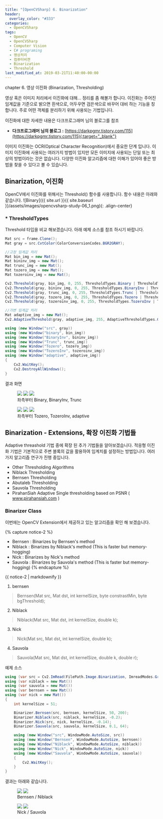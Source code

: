```yaml
---
title: "[OpenCVSharp] 6. Binarization"
header:
  overlay_color: "#333"
categories:
  - OpenCVSharp  
tags:
  - OpenCV
  - OpenCVSharp
  - Computer Vision
  - C# programing
  - 영상처리
  - 컴퓨터비젼
  - Binarization
  - Threshold
last_modified_at: 2019-03-21T11:40:00-00:00
---
```


chapter 6. 영상 이진화 (Binarization, Thresholding)


영상 혹은 이미지 처리에서 이진화에 대해... 정리를 좀 해볼가 합니다.
이진화는 주어진 임계값을 기준으로 밝으면 흰색으로, 어두우면 검은색으로 바꾸어 대비 하는 기능을 칭합니다. 
주로 어떤 객체를 분리하기 위해 사용되는 기법입니다.

이진화에 대한 자세한 내용은 다크프로그래머 님의 블로그를 참조 
* **다크프로그래머 님의 블로그 :** [https://darkpgmr.tistory.com/115](https://darkpgmr.tistory.com/115){:target="_blank"}

이미지 이진화는 OCR(Optical Character Recognition)에서 중요한 단계 입니다. 이미지 이진화에 사용되는 여러가지 방법이 있지만 모든 이미지에 
사용되는 단일 또는 최상의 방법이라는 것은 없습니다.
다양한 이진화 알고리즘에 대한 이해가 있어야 좋은 방법을 찾을 수 있다고 볼 수 있습니다.

## Binarization, 이진화

OpenCV에서 이진화를 위해서는 Threshold() 함수를 사용합니다. 함수 내용은 아래와 같습니다.
![Binary]({{ site.url }}{{ site.baseurl }}/assets/images/opencvsharp-study-06_1.png){: .align-center}

### * ThresholdTypes
Threshold 타입을 비교 해보겠습니다. 아래 예제 소스를 참조 하시기 바랍니다.


```cs
Mat src = frame.Clone();
Mat gray = src.CvtColor(ColorConversionCodes.BGR2GRAY);

//고정 임계값 처리
Mat bin_img = new Mat();
Mat bininv_img = new Mat();
Mat trunc_img = new Mat();
Mat tozero_img = new Mat();
Mat tozeroinv_img = new Mat();

Cv2.Threshold(gray, bin_img, 0, 255, ThresholdTypes.Binary | ThresholdTypes.Otsu);
Cv2.Threshold(gray, bininv_img, 0, 255, ThresholdTypes.BinaryInv | ThresholdTypes.Otsu);
Cv2.Threshold(gray, trunc_img, 0, 255, ThresholdTypes.Trunc | ThresholdTypes.Otsu);
Cv2.Threshold(gray, tozero_img, 0, 255, ThresholdTypes.Tozero | ThresholdTypes.Otsu);
Cv2.Threshold(gray, tozeroinv_img, 0, 255, ThresholdTypes.TozeroInv | ThresholdTypes.Otsu);            

//가변 임계값 처리
Mat adaptive_img = new Mat();
Cv2.AdaptiveThreshold(gray, adaptive_img, 255, AdaptiveThresholdTypes.GaussianC, ThresholdTypes.Binary, 7, 8);

using (new Window("src", gray))
using (new Window("binary", bin_img))
using (new Window("BinaryInv", bininv_img))
using (new Window("Trunc", trunc_img))
using (new Window("Tozero", tozero_img))
using (new Window("TozeroInv", tozeroinv_img))
using (new Window("adaptive", adaptive_img))            
{
    Cv2.WaitKey();
    Cv2.DestroyAllWindows();
}
```

결과 화면
<figure class="third">
    <img src="/assets/images/opencvsharp-study-06_2.png">
    <img src="/assets/images/opencvsharp-study-06_3.png">
    <img src="/assets/images/opencvsharp-study-06_4.png">
    <figcaption>좌측부터 Binary, BinaryInv, Trunc</figcaption>
</figure>
<figure class="third">
    <img src="/assets/images/opencvsharp-study-06_5.png">
    <img src="/assets/images/opencvsharp-study-06_6.png">
    <img src="/assets/images/opencvsharp-study-06_7.png">
    <figcaption>좌측부터 Tozero, TozeroInv, adaptive</figcaption>
</figure>




## Binarization - Extensions, 확장 이진화 기법들

Adaptive threashold 기법 중에 확장 된 추가 기법들을 알아보겠습니다. 적응형 이진화 기법은 기본적으로 주변 블록의 값을 활용하여 임계치를 설정하는 방법입니다.
여러가지 알고리즘 연구가 진행 중입니다. 
* Other Thresholding Algorithms
* Niblack Thresholding
* Bernsen Thresholding
* Abutaleb Thresholding
* Sauvola Thresholding
* PirahanSiah Adaptive Single thresholding based on PSNR ( www.pirahansiah.com )


### Binarizer Class

이번에는 OpenCV Extension에서 제공하고 있는 알고리즘을 확인 해 보겠습니다.

{% capture notice-2 %}
* Bernsen : Binarizes by Bernsen's method
* Niblack : Binarizes by Niblack's method (This is faster but memory-hogging)
* Nick    : Binarizes by Nick's method
* Sauvola : Binarizes by Sauvola's method (This is faster but memory-hogging)
{% endcapture %}

<div class="notice">
  {{ notice-2 | markdownify }}
</div>

1. bernsen
> Bernsen(Mat src, Mat dst, int kernelSize, byte constrastMin, byte bgThreshold);

2. Niblack
> Niblack(Mat src, Mat dst, int kernelSize, double k);

3. Nick
> Nick(Mat src, Mat dst, int kernelSize, double k);

4. Sauvola
> Sauvola(Mat src, Mat dst, int kernelSize, double k, double r);


예제 소스
```cs
using (var src = Cv2.ImRead(FilePath.Image.Binarization, ImreadModes.Grayscale))
using (var niblack = new Mat())
using (var sauvola = new Mat())
using (var bernsen = new Mat())
using (var nick = new Mat())
{
    int kernelSize = 51;

    Binarizer.Bernsen(src, bernsen, kernelSize, 50, 200);
    Binarizer.Niblack(src, niblack, kernelSize, -0.2);
    Binarizer.Nick(src, nick, kernelSize, -0.14);
    Binarizer.Sauvola(src, sauvola, kernelSize, 0.1, 64);

    using (new Window("src", WindowMode.AutoSize, src))
    using (new Window("Bernsen", WindowMode.AutoSize, bernsen))
    using (new Window("Niblack", WindowMode.AutoSize, niblack))
    using (new Window("Nick", WindowMode.AutoSize, nick))
    using (new Window("Sauvola", WindowMode.AutoSize, sauvola))
    {
        Cv2.WaitKey();
    }
}
```

결과는 아래와 같습니다.
<figure class="half">
    <img src="/assets/images/opencvsharp-study-06_8.png">
    <img src="/assets/images/opencvsharp-study-06_9.png">
    <figcaption>Bernsen / Niblack</figcaption>
</figure>
<figure class="half">
    <img src="/assets/images/opencvsharp-study-06_10.png">
    <img src="/assets/images/opencvsharp-study-06_11.png">
    <figcaption>Nick / Sauvola</figcaption>
</figure>


